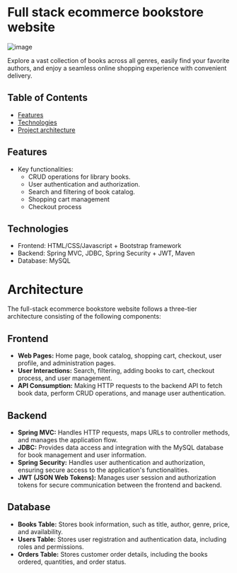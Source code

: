 # Full stack ecommerce bookstore website
![image](https://github.com/dcthoai/bookstore/assets/115138333/83cb09c9-af3b-41d5-986c-6eff85439673)

Explore a vast collection of books across all genres, easily find your favorite authors, and enjoy a seamless online shopping experience with convenient delivery.

## Table of Contents
- [Features](#features)
- [Technologies](#technologies)
- [Project architecture](#architecture)


## Features
- Key functionalities:
    - CRUD operations for library books.
    - User authentication and authorization.
    - Search and filtering of book catalog.
    - Shopping cart management
    - Checkout process 

## Technologies
- Frontend: HTML/CSS/Javascript + Bootstrap framework
- Backend: Spring MVC, JDBC, Spring Security + JWT, Maven
- Database: MySQL

# Architecture

The full-stack ecommerce bookstore website follows a three-tier architecture consisting of the following components:

## Frontend
- **Web Pages:** Home page, book catalog, shopping cart, checkout, user profile, and administration pages.
- **User Interactions:** Search, filtering, adding books to cart, checkout process, and user management.
- **API Consumption:** Making HTTP requests to the backend API to fetch book data, perform CRUD operations, and manage user authentication.

## Backend
- **Spring MVC:** Handles HTTP requests, maps URLs to controller methods, and manages the application flow.
- **JDBC:** Provides data access and integration with the MySQL database for book management and user information.
- **Spring Security:** Handles user authentication and authorization, ensuring secure access to the application's functionalities.
- **JWT (JSON Web Tokens):** Manages user session and authorization tokens for secure communication between the frontend and backend.

## Database
- **Books Table:** Stores book information, such as title, author, genre, price, and availability.
- **Users Table:** Stores user registration and authentication data, including roles and permissions.
- **Orders Table:** Stores customer order details, including the books ordered, quantities, and order status.


